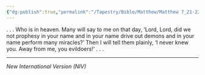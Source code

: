 ```yaml
---
{"dg-publish":true,"permalink":"/Tapestry/Bible/Matthew/Matthew 7_21-23/","title":"Matthew 7:21-23","hide":true,"tags":["bible-verse","bible-verse"],"dgHomeLink":true,"dgShowLocalGraph":true,"dgEnableSearch":true}
---
```


. . . Who is in heaven. Many will say to me on that day, ‘Lord, Lord, did we not prophesy in your name and in your name drive out demons and in your name perform many miracles?’ Then I will tell them plainly, ‘I never knew you. Away from me, you evildoers!’ . . . 

---
*New International Version (NIV)*